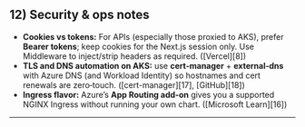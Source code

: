 ## 12) Security & ops notes

* **Cookies vs tokens:** For APIs (especially those proxied to AKS), prefer **Bearer tokens**; keep cookies for the Next.js session only. Use Middleware to inject/strip headers as required. ([Vercel][8])
* **TLS and DNS automation on AKS:** use **cert‑manager** + **external‑dns** with Azure DNS (and Workload Identity) so hostnames and cert renewals are zero‑touch. ([cert-manager][17], [GitHub][18])
* **Ingress flavor:** Azure’s **App Routing add‑on** gives you a supported NGINX Ingress without running your own chart. ([Microsoft Learn][16])

---

